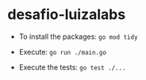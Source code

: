 # desafio-luizalabs

- To install the packages:
  `go mod tidy`
  
- Execute:
  `go run ./main.go`

- Execute the tests:
  `go test ./...`
